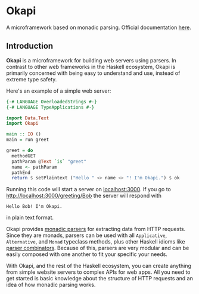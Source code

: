 # Okapi

A microframework based on monadic parsing. Official documentation [here](https://www.okapi.wiki/).

## Introduction

**Okapi** is a microframework for building web servers using parsers.
In contrast to other web frameworks in the Haskell ecosystem, Okapi is primarily concerned with being easy to understand and use, instead of extreme type safety.

Here's an example of a simple web server:

```haskell
{-# LANGUAGE OverloadedStrings #-}
{-# LANGUAGE TypeApplications #-}

import Data.Text
import Okapi

main :: IO ()
main = run greet

greet = do
  methodGET
  pathParam @Text `is` "greet"
  name <- pathParam
  pathEnd
  return $ setPlaintext ("Hello " <> name <> "! I'm Okapi.") $ ok
```

Running this code will start a server on [localhost:3000](http://localhost:3000.org).
If you go to [http://localhost:3000/greeting/Bob]() the server will respond with

```Hello Bob! I'm Okapi.```

in plain text format.

Okapi provides [monadic parsers](https://www.cs.nott.ac.uk/~pszgmh/monparsing.pdf) for extracting data from HTTP requests.
Since they are monads, parsers can be used with all `Applicative`, `Alternative`, and `Monad` typeclass methods, plus other Haskell idioms like [parser combinators](https://hackage.haskell.org/package/parser-combinators).
Because of this, parsers are very modular and can be easily composed with one another to fit your specific your needs.

With Okapi, and the rest of the Haskell ecosystem, you can create anything from simple website servers to complex APIs for web apps.
All you need to get started is basic knowledge about the structure of HTTP requests and an idea of how monadic parsing works.
